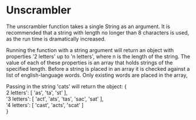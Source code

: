 <h1>Unscrambler</h1>

The unscrambler function takes a single String as an argument. It is recommended that a string with length no longer than 8 characters is used, as the run time is dramatically increased.

Running the function with a string argument will return an object with properties
'2 letters' up to 'n letters', where n is the length of the string. The value of each of these properties is an array that holds strings of the specified length. Before a string is placed in an array it is checked against a list of english-language words. Only existing words are placed in the array,

Passing in the string 'cats' will return the object:
{
<br /> 2 letters': [ 'as', 'ta', 'st' ],
<br />'3 letters': [ 'act', 'ats', 'tas', 'sac', 'sat' ],
<br />'4 letters': [ 'cast', 'acts', 'scat' ]
<br />}
